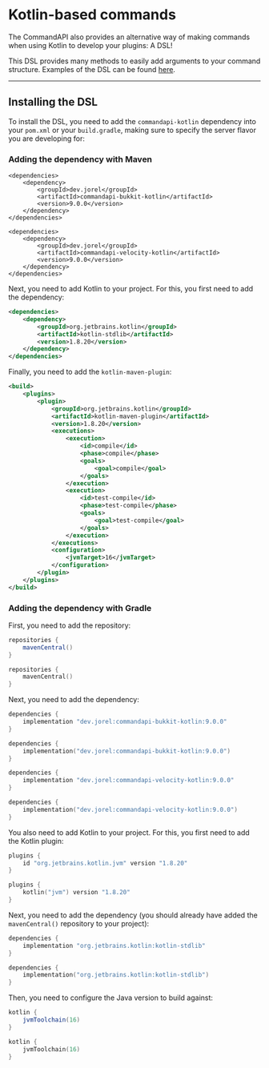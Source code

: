 # Kotlin-based commands

The CommandAPI also provides an alternative way of making commands when using Kotlin to develop your plugins: A DSL!

This DSL provides many methods to easily add arguments to your command structure. Examples of the DSL can be found [here](./kotlindsl.md).

-----

## Installing the DSL

To install the DSL, you need to add the `commandapi-kotlin` dependency into your `pom.xml` or your `build.gradle`, making sure to specify the server flavor you are developing for:

### Adding the dependency with Maven

<div class="linked-multi-pre">

```xml,Bukkit
<dependencies>
    <dependency>
        <groupId>dev.jorel</groupId>
        <artifactId>commandapi-bukkit-kotlin</artifactId>
        <version>9.0.0</version>
    </dependency>
</dependencies>
```

```xml,Velocity
<dependencies>
    <dependency>
        <groupId>dev.jorel</groupId>
        <artifactId>commandapi-velocity-kotlin</artifactId>
        <version>9.0.0</version>
    </dependency>
</dependencies>
```

</div>

Next, you need to add Kotlin to your project. For this, you first need to add the dependency:

```xml
<dependencies>
    <dependency>
        <groupId>org.jetbrains.kotlin</groupId>
        <artifactId>kotlin-stdlib</artifactId>
        <version>1.8.20</version>
    </dependency>
</dependencies>
```

Finally, you need to add the `kotlin-maven-plugin`:

```xml
<build>
    <plugins>
        <plugin>
            <groupId>org.jetbrains.kotlin</groupId>
            <artifactId>kotlin-maven-plugin</artifactId>
            <version>1.8.20</version>
            <executions>
                <execution>
                    <id>compile</id>
                    <phase>compile</phase>
                    <goals>
                        <goal>compile</goal>
                    </goals>
                </execution>
                <execution>
                    <id>test-compile</id>
                    <phase>test-compile</phase>
                    <goals>
                        <goal>test-compile</goal>
                    </goals>
                </execution>
            </executions>
            <configuration>
                <jvmTarget>16</jvmTarget>
            </configuration>
        </plugin>
    </plugins>
</build>
```

### Adding the dependency with Gradle

First, you need to add the repository:

<div class="multi-pre">

```groovy,build.gradle
repositories {
    mavenCentral()
}
```

```kotlin,build.gradle.kts
repositories {
    mavenCentral()
}
```

</div>

Next, you need to add the dependency:

<div class="multi-pre">

```groovy,Bukkit_build.gradle
dependencies {
    implementation "dev.jorel:commandapi-bukkit-kotlin:9.0.0"
}
```

```kotlin,Bukkit_build.gradle.kts
dependencies {
    implementation("dev.jorel:commandapi-bukkit-kotlin:9.0.0")
}
```

```groovy,Velocity_build.gradle
dependencies {
    implementation "dev.jorel:commandapi-velocity-kotlin:9.0.0"
}
```

```kotlin,Velocity_build.gradle.kts
dependencies {
    implementation("dev.jorel:commandapi-velocity-kotlin:9.0.0")
}
```

</div>

You also need to add Kotlin to your project. For this, you first need to add the Kotlin plugin:

<div class="multi-pre">

```groovy,build.gradle
plugins {
    id "org.jetbrains.kotlin.jvm" version "1.8.20"
}
```

```kotlin,build.gradle.kts
plugins {
    kotlin("jvm") version "1.8.20"
}
```

</div>

Next, you need to add the dependency (you should already have added the `mavenCentral()` repository to your project):

<div class="multi-pre">

```groovy,build.gradle
dependencies {
    implementation "org.jetbrains.kotlin:kotlin-stdlib"
}
```

```kotlin,build.gradle.kts
dependencies {
    implementation("org.jetbrains.kotlin:kotlin-stdlib")
}
```

</div>

Then, you need to configure the Java version to build against:

<div class="multi-pre">

```groovy,build.gradle
kotlin {
    jvmToolchain(16)
}
```

```kotlin,build.gradle.kts
kotlin {
    jvmToolchain(16)
}
```

</div>
